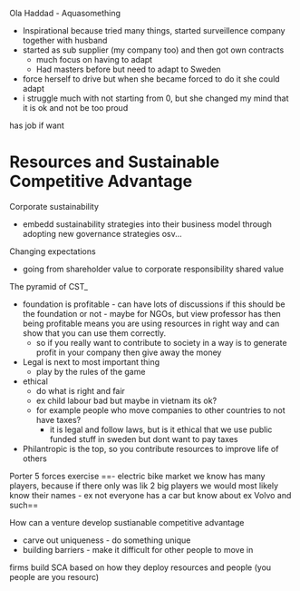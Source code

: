 
Ola Haddad - Aquasomething
- Inspirational because tried many things, started surveillence company together with husband
- started as sub supplier (my company too) and then got own contracts
	- much focus on having to adapt 
	- Had masters before but need to adapt to Sweden
- force herself to drive but when she became forced to do it she could adapt
- i struggle much with not starting from 0, but she changed my mind that it is ok and not be too proud

has job if want


# Resources and Sustainable Competitive Advantage

Corporate sustainability
- embedd sustainability strategies into their business model through adopting new governance strategies osv...

Changing expectations
- going from shareholder value to corporate responsibility shared value

The pyramid of CST_
- foundation is profitable - can have lots of discussions if this should be the foundation or not - maybe for NGOs, but view professor has then being profitable means you are using resources in right way and can show that you can use them correctly.
	- so if you really want to contribute to society in a way is to generate profit in your company then give away the money
- Legal is next to most important thing
	- play by the rules of the game
- ethical
	- do what is right and fair
	- ex child labour bad but maybe in vietnam its ok?
	- for example people who move companies to other countries to not have taxes?
		- it is legal and follow laws, but is it ethical that we use public funded stuff in sweden but dont want to pay taxes
- Philantropic is the top, so you contribute resources to improve life of others

Porter 5 forces exercise
==- electric bike market we know has many players, because if there only was lik 2 big players we would most likely know their names
	- ex not everyone has a car but know about ex Volvo and such==

How can a venture develop sustianable competitive advantage
- carve out uniqueness - do something unique
- building barriers - make it difficult for other people to move in 


firms build SCA based on how they deploy resources and people (you people are you resourc)



















